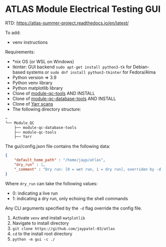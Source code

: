 # ATLAS Module Electrical Testing GUI

RTD: <https://atlas-summer-project.readthedocs.io/en/latest/>
 
To add:
- venv instructions

Requirements:
- *nix OS (or WSL on Windows)
- tkinter: GUI backend ```sudo apt-get install python3-tk``` for Debian-based systems or ```sudo dnf install python3-tkinter``` for Fedora/Alma
- Python version => 3.9
- Python venv library 
- Python matplotlib library
- Clone of [module-qc-tools](https://gitlab.cern.ch/atlas-itk/pixel/module/module-qc-database-tools) AND INSTALL
- Clone of [module-qc-database-tools](https://gitlab.cern.ch/atlas-itk/pixel/module/module-qc-database-tools) AND INSTALL
- Clone of [Yarr scans](https://yarr.web.cern.ch/yarr/install/) 
- The following directory structure:
```bash
~ 
└── Module_QC
    ├── module-qc-database-tools
    ├── module-qc-tools
    ├── Yarr
``` 

The gui/config.json file contains the following data:
```json
{
    "default_home_path" : "/home/jayp/atlas",
    "dry_run" : 1,
    "_comment" : "Dry run: [0 = wet run, 1 = dry run], overriden by -d flag. "
}
```

Where ```dry_run``` can take the following values:
- 0: indicating a live run
- 1: indicating a dry run, only echoing the shell commands

Any CLI arguments specified by the ```-d``` flag override the config file. 

1. Activate ```venv``` and install ```matplotlib```
2. Navigate to install directory
3. ```git clone https://github.com/jaypatel-03/atlas```
4. ```cd``` to the install root directory 
5. ```python -m gui -c ./```


